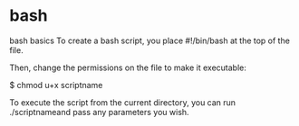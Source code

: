 # bash

bash basics
To create a bash script, you place #!/bin/bash at the top of the file.

Then, change the permissions on the file to make it executable:

$ chmod u+x scriptname

To execute the script from the current directory, you can run ./scriptnameand pass any parameters you wish.